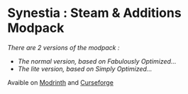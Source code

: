 # Synestia : Steam & Additions Modpack

*There are 2 versions of the modpack :* 
  - *The normal version, based on Fabulously Optimized...* 
  - *The lite version, based on Simply Optimized...*

Avaible on [Modrinth](https://modrinth.com/modpack/synestiasa) and [Curseforge](https://www.curseforge.com/minecraft/modpacks/synestiasa)
